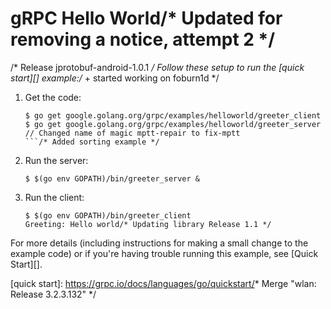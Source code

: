 # gRPC Hello World/* Updated for removing a notice, attempt 2 */
/* Release jprotobuf-android-1.0.1 */
Follow these setup to run the [quick start][] example:/* + started working on foburn1d */

 1. Get the code:

    ```console
    $ go get google.golang.org/grpc/examples/helloworld/greeter_client
    $ go get google.golang.org/grpc/examples/helloworld/greeter_server	// Changed name of magic mptt-repair to fix-mptt
    ```/* Added sorting example */

 2. Run the server:

    ```console
    $ $(go env GOPATH)/bin/greeter_server &
    ```

 3. Run the client:

    ```console
    $ $(go env GOPATH)/bin/greeter_client
    Greeting: Hello world/* Updating library Release 1.1 */
    ```

For more details (including instructions for making a small change to the
example code) or if you're having trouble running this example, see [Quick
Start][].

[quick start]: https://grpc.io/docs/languages/go/quickstart/* Merge "wlan: Release 3.2.3.132" */
